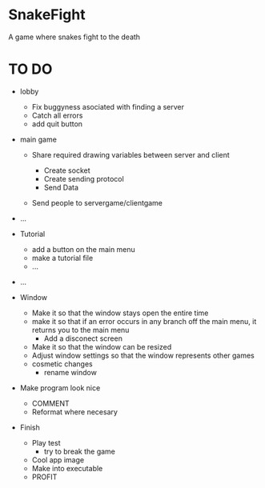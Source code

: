 # SnakeFight

A game where snakes fight to the death

# TO DO  

- lobby

  - Fix buggyness asociated with finding a server
  - Catch all errors
  - add quit button
- main game
  - Share required drawing variables between server and client
    - Create socket
    - Create sending protocol
    - Send Data

  - Send people to servergame/clientgame
- ...
- Tutorial
  - add a button on the main menu
  - make a tutorial file
  - ...
- ...
- Window
  - Make it so that the window stays open the entire time
  - make it so that if an error occurs in any branch off the main menu, it returns you to the main menu
    - Add a disconect screen
  - Make it so that the window can be resized
  - Adjust window settings so that the window represents other games
  - cosmetic changes
    - rename window
- Make program look nice
    - COMMENT
    - Reformat where necesary
- Finish
    - Play test
        - try to break the game
    - Cool app image
    - Make into executable
    - PROFIT

